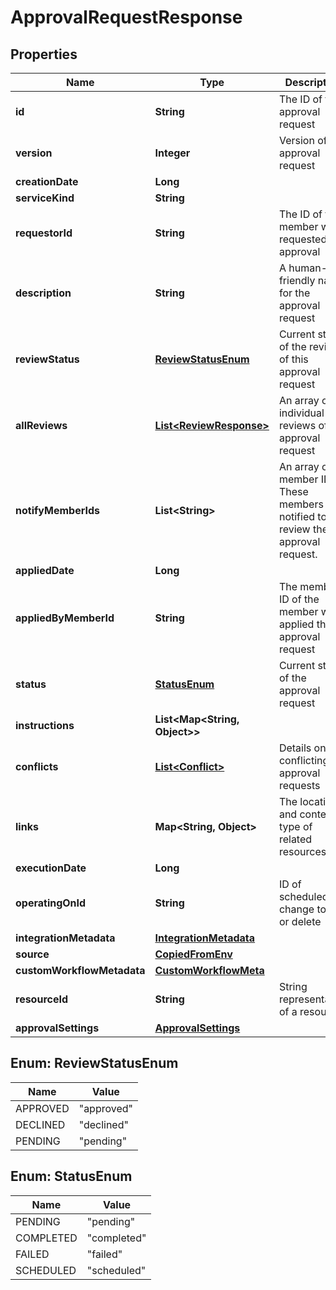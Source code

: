 

# ApprovalRequestResponse


## Properties

| Name | Type | Description | Notes |
|------------ | ------------- | ------------- | -------------|
|**id** | **String** | The ID of this approval request |  |
|**version** | **Integer** | Version of the approval request |  |
|**creationDate** | **Long** |  |  |
|**serviceKind** | **String** |  |  |
|**requestorId** | **String** | The ID of the member who requested the approval |  [optional] |
|**description** | **String** | A human-friendly name for the approval request |  [optional] |
|**reviewStatus** | [**ReviewStatusEnum**](#ReviewStatusEnum) | Current status of the review of this approval request |  |
|**allReviews** | [**List&lt;ReviewResponse&gt;**](ReviewResponse.md) | An array of individual reviews of this approval request |  |
|**notifyMemberIds** | **List&lt;String&gt;** | An array of member IDs. These members are notified to review the approval request. |  |
|**appliedDate** | **Long** |  |  [optional] |
|**appliedByMemberId** | **String** | The member ID of the member who applied the approval request |  [optional] |
|**status** | [**StatusEnum**](#StatusEnum) | Current status of the approval request |  |
|**instructions** | **List&lt;Map&lt;String, Object&gt;&gt;** |  |  |
|**conflicts** | [**List&lt;Conflict&gt;**](Conflict.md) | Details on any conflicting approval requests |  |
|**links** | **Map&lt;String, Object&gt;** | The location and content type of related resources |  |
|**executionDate** | **Long** |  |  [optional] |
|**operatingOnId** | **String** | ID of scheduled change to edit or delete |  [optional] |
|**integrationMetadata** | [**IntegrationMetadata**](IntegrationMetadata.md) |  |  [optional] |
|**source** | [**CopiedFromEnv**](CopiedFromEnv.md) |  |  [optional] |
|**customWorkflowMetadata** | [**CustomWorkflowMeta**](CustomWorkflowMeta.md) |  |  [optional] |
|**resourceId** | **String** | String representation of a resource |  [optional] |
|**approvalSettings** | [**ApprovalSettings**](ApprovalSettings.md) |  |  [optional] |



## Enum: ReviewStatusEnum

| Name | Value |
|---- | -----|
| APPROVED | &quot;approved&quot; |
| DECLINED | &quot;declined&quot; |
| PENDING | &quot;pending&quot; |



## Enum: StatusEnum

| Name | Value |
|---- | -----|
| PENDING | &quot;pending&quot; |
| COMPLETED | &quot;completed&quot; |
| FAILED | &quot;failed&quot; |
| SCHEDULED | &quot;scheduled&quot; |



